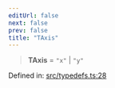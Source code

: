 ```yaml
---
editUrl: false
next: false
prev: false
title: "TAxis"
---
```


> **TAxis** = `"x"` \| `"y"`

Defined in: [src/typedefs.ts:28](https://github.com/fabricjs/fabric.js/blob/e114448a1bce9b68a3e1bba337bc0c83a35c1aa5/src/typedefs.ts#L28)
